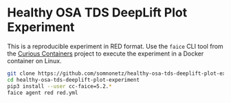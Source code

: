 # Healthy OSA TDS DeepLift Plot Experiment

This is a reproducible experiment in RED format. Use the `faice` CLI tool from the [Curious Containers](https://www.curious-containers.cc) project to execute the experiment in a Docker container on Linux.

```bash
git clone https://github.com/somnonetz/healthy-osa-tds-deeplift-plot-experiment.git
cd healthy-osa-tds-deeplift-plot-experiment
pip3 install --user cc-faice=5.2.*
faice agent red red.yml
```
